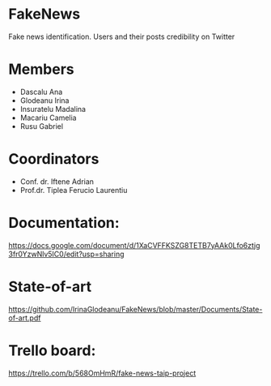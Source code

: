# FakeNews

Fake news identification. Users and their posts credibility on Twitter

# Members 

* Dascalu Ana 
* Glodeanu Irina
* Insuratelu Madalina
* Macariu Camelia
* Rusu Gabriel


# Coordinators
* Conf. dr. Iftene Adrian
* Prof.dr. Tiplea Ferucio Laurentiu

# Documentation:
https://docs.google.com/document/d/1XaCVFFKSZG8TETB7yAAk0Lfo6ztjg3fr0YzwNlv5IC0/edit?usp=sharing

# State-of-art
https://github.com/IrinaGlodeanu/FakeNews/blob/master/Documents/State-of-art.pdf

# Trello board:
https://trello.com/b/568OmHmR/fake-news-taip-project
